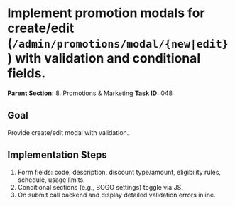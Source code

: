 # Implement promotion modals for create/edit (`/admin/promotions/modal/{new|edit}`) with validation and conditional fields.

**Parent Section:** 8. Promotions & Marketing
**Task ID:** 048

## Goal
Provide create/edit modal with validation.

## Implementation Steps
1. Form fields: code, description, discount type/amount, eligibility rules, schedule, usage limits.
2. Conditional sections (e.g., BOGO settings) toggle via JS.
3. On submit call backend and display detailed validation errors inline.
